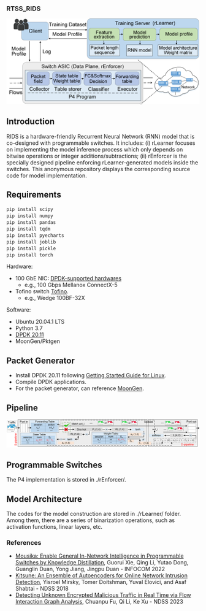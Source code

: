 ### RTSS_RIDS

![avatar](./overview/rids.png)

## Introduction

RIDS is a hardware-friendly Recurrent Neural Network (RNN) model that is co-designed with programmable switches. It includes: (i) rLearner focuses on implementing the model inference process which only depends on bitwise operations or integer additions/subtractions; (ii) rEnforcer is the specially designed pipeline enforcing rLearner-generated models inside the switches. This anonymous repository displays the corresponding source code for model implementation. 

## Requirements

```bash
pip install scipy
pip install numpy
pip install pandas
pip install tqdm
pip install pyecharts
pip install joblib
pip install pickle
pip install torch
```

Hardware:
- 100 GbE NIC: [DPDK-supported hardwares](https://core.dpdk.org/supported/)
  - e.g., 100 Gbps Mellanox ConnectX-5
- Tofino switch [Tofino](https://www.intel.com/content/www/us/en/products/network-io/programmable-ethernet-switch/tofino-series.html).
  - e.g., Wedge 100BF-32X

Software:
- Ubuntu 20.04.1 LTS
- Python 3.7
- [DPDK 20.11](http://git.dpdk.org/dpdk-stable/tag/?h=v20.11)
- MoonGen/Pktgen

## Packet Generator

- Install DPDK 20.11 following [Getting Started Guide for Linux](https://doc.dpdk.org/guides-20.11/linux_gsg/index.html).
- Compile DPDK applications.
- For the packet generator, can reference [MoonGen](https://github.com/emmericp/MoonGen/tree/master).


## Pipeline

![avatar](./overview/pipeline.png)

## Programmable Switches

The P4 implementation is stored in ./rEnforcer/. 

## Model Architecture

The codes for the model construction are stored in ./rLearner/ folder. 
Among them, there are a series of binarization operations, such as activation functions, linear layers, etc. 


### References
- [Mousika: Enable General In-Network Intelligence in Programmable Switches by Knowledge Distillation](https://ieeexplore.ieee.org/document/9796936/), Guorui Xie, Qing Li, Yutao Dong, Guanglin Duan, Yong Jiang, Jingpu Duan - INFOCOM 2022
- [Kitsune: An Ensemble of Autoencoders for Online Network Intrusion Detection](https://arxiv.org/abs/1802.09089), Yisroel Mirsky, Tomer Doitshman, Yuval Elovici, and Asaf Shabtai - NDSS 2018
- [Detecting Unknown Encrypted Malicious Traffic in Real Time via Flow Interaction Graph Analysis](https://www.ndss-symposium.org/ndss-paper/detecting-unknown-encrypted-malicious-traffic-in-real-time-via-flow-interaction-graph-analysis/), Chuanpu Fu, Qi Li, Ke Xu - NDSS 2023
